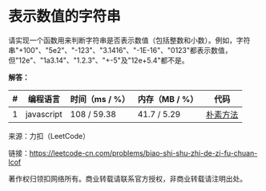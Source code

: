 # 表示数值的字符串

请实现一个函数用来判断字符串是否表示数值（包括整数和小数）。例如，字符串"+100"、"5e2"、"-123"、"3.1416"、"-1E-16"、"0123"都表示数值，但"12e"、"1a3.14"、"1.2.3"、"+-5"及"12e+5.4"都不是。

**解答：**

**#**|**编程语言**|**时间（ms / %）**|**内存（MB / %）**|**代码**
--|--|--|--|--
1|javascript|108 / 59.38|41.7 / 5.29|[朴素方法](./javascript/ac_v1.js)

来源：力扣（LeetCode）

链接：https://leetcode-cn.com/problems/biao-shi-shu-zhi-de-zi-fu-chuan-lcof

著作权归领扣网络所有。商业转载请联系官方授权，非商业转载请注明出处。
